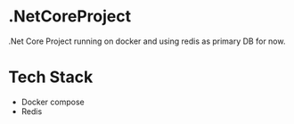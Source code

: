 # .NetCoreProject
.Net Core Project running on docker and using redis as primary DB for now. 

Tech Stack
======
* Docker compose
* Redis
